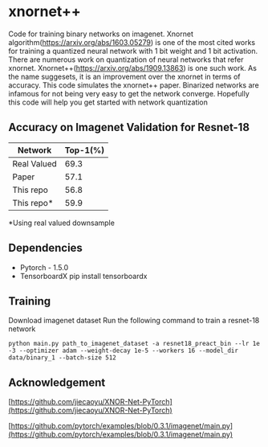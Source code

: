 # xnornet++

Code for training binary networks on imagenet. 
Xnornet algorithm(https://arxiv.org/abs/1603.05279) is one of the most cited works for training a quantized neural network with 1 bit weight and 1 bit activation. There are numerous work on quantization of neural networks that refer xnornet. Xnornet++(https://arxiv.org/abs/1909.13863) is one such work. As the name suggesets, it is an improvement over the xnornet in terms of accuracy. This code simulates the xnornet++ paper. 
Binarized networks are infamous for not being very easy to get the network converge. Hopefully this code will help you get started with network quantization

## Accuracy on Imagenet Validation for Resnet-18
|   Network   | Top-1(%) |
|-------------|----------|
| Real Valued |     69.3 |
| Paper       |     57.1 |
| This repo   |     56.8 |
| This repo*  |     59.9 |

 *Using real valued downsample
## Dependencies

 - Pytorch - 1.5.0 
 - TensorboardX
   pip install tensorboardx 
 

## Training

Download imagenet dataset 
Run the following command to train a resnet-18 network 

    python main.py path_to_imagenet_dataset -a resnet18_preact_bin --lr 1e
    -3 --optimizer adam --weight-decay 1e-5 --workers 16 --model_dir data/binary_1 --batch-size 512
## Acknowledgement

[https://github.com/jiecaoyu/XNOR-Net-PyTorch](https://github.com/jiecaoyu/XNOR-Net-PyTorch)

[https://github.com/pytorch/examples/blob/0.3.1/imagenet/main.py](https://github.com/pytorch/examples/blob/0.3.1/imagenet/main.py)
